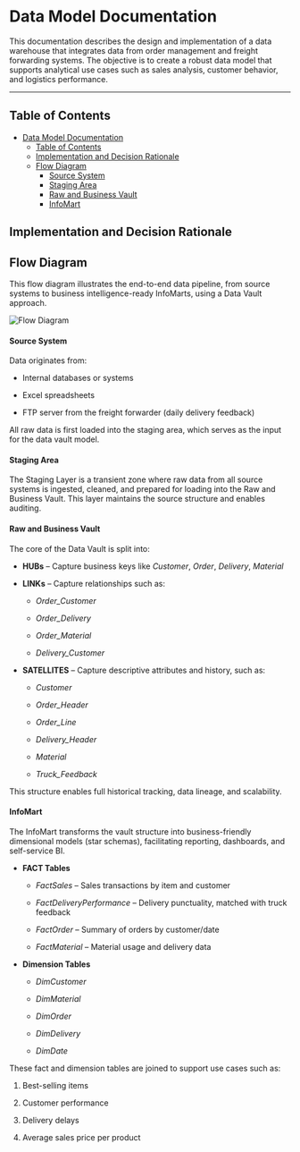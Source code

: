 # Data Model Documentation

This documentation describes the design and implementation of a data warehouse that integrates data from order management and freight forwarding systems. The objective is to create a robust data model that supports analytical use cases such as sales analysis, customer behavior, and logistics performance.

---

## Table of Contents

- [Data Model Documentation](#data-model-documentation)
  - [Table of Contents](#table-of-contents)
  - [Implementation and Decision Rationale](#implementation-and-decision-rationale)
  - [Flow Diagram](#flow-diagram)
      - [Source System](#source-system)
      - [Staging Area](#staging-area)
      - [Raw and Business Vault](#raw-and-business-vault)
      - [InfoMart](#infomart)

## Implementation and Decision Rationale

## Flow Diagram

This flow diagram illustrates the end-to-end data pipeline, from source systems to business intelligence-ready InfoMarts, using a Data Vault approach.

![Flow Diagram](image-1.png)

#### Source System

Data originates from:

  - Internal databases or systems

  - Excel spreadsheets

  - FTP server from the freight forwarder (daily delivery feedback)

All raw data is first loaded into the staging area, which serves as the input for the data vault model.

#### Staging Area

The Staging Layer is a transient zone where raw data from all source systems is ingested, cleaned, and prepared for loading into the Raw and Business Vault. This layer maintains the source structure and enables auditing.

#### Raw and Business Vault

The core of the Data Vault is split into:

- **HUBs** – Capture business keys like *Customer*, *Order*, *Delivery*, *Material*

- **LINKs** – Capture relationships such as:

    - *Order_Customer*

    - *Order_Delivery*

    - *Order_Material*

    - *Delivery_Customer*

- **SATELLITES** – Capture descriptive attributes and history, such as:

    - *Customer*

    - *Order_Header*

    - *Order_Line*

    - *Delivery_Header*

    - *Material*

    - *Truck_Feedback*

This structure enables full historical tracking, data lineage, and scalability.

#### InfoMart

The InfoMart transforms the vault structure into business-friendly dimensional models (star schemas), facilitating reporting, dashboards, and self-service BI.

- **FACT Tables**
  
    - *FactSales* – Sales transactions by item and customer

    - *FactDeliveryPerformance* – Delivery punctuality, matched with truck feedback

    - *FactOrder* – Summary of orders by customer/date

    - *FactMaterial* – Material usage and delivery data

- **Dimension Tables**

    - *DimCustomer*

    - *DimMaterial*

    - *DimOrder*

    - *DimDelivery*

    - *DimDate*

These fact and dimension tables are joined to support use cases such as:

1. Best-selling items

2. Customer performance

3. Delivery delays

4. Average sales price per product
